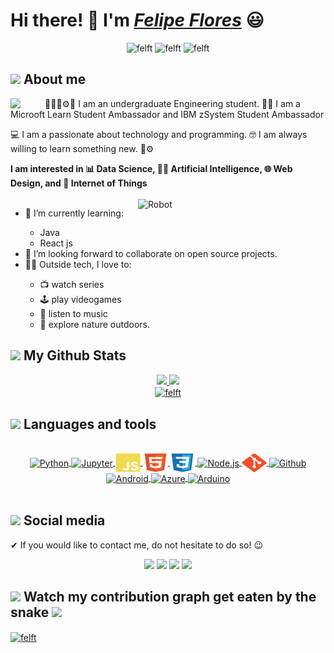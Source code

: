 <h1>Hi there! 👋 I'm  <a href="https://www.linkedin.com/in/felipe-florest/"><i>Felipe Flores</i></a> 😃️</h1>

<div align="center">
  <p align="center" href="https://github.com/felft"> 
    <img src="https://komarev.com/ghpvc/?username=felft&label=Profile%20views&color=0e75b6&style=flat&color=green" alt="felft"/> 
    <img src="https://img.shields.io/github/followers/felft.svg?style=flat&logo=github&label=Follow&maxAge=2592000&color=orange" alt="felft"/> 
    <img src="https://img.shields.io/twitter/follow/felipflorest?color=blue&label=Follow&logo=twitter&style=flat" alt="felft"/>   
  </p>
</div>
  

<div>
  <h2> <img src="https://c.tenor.com/b-6uXPvnQREAAAAi/item-box-mario-kart.gif" width=25px/> About me </h2>
  <img src="https://media4.giphy.com/media/LrMBxuVKqDHCOJ79fP/giphy.gif?cid=ecf05e47wjry0t76ho0lwpqqrmgxjbigsfbv95j8um8hsvhw&rid=giphy.gif&ct=s" width=55px align="left"/>
  <p> 👩‍🔧🔧⚙️🚀 I am an undergraduate Engineering student. 👨‍🎓 I am a Microoft Learn Student Ambassador and IBM zSystem Student Ambassador </p>
  <p> 💻 I am a passionate about technology and programming. 🤓 I am always willing to learn something new. <span> 🧑⚙️ </span></p>
  <b> I am interested in 📊 Data Science, 🧠🤖 Artificial Intelligence, 🌐 Web Design, and 🦾 Internet of Things</b>
  <br>
  <br>
  <img align="right" width=300px alt="Robot" src="https://c.tenor.com/E1Pzp4XyLvMAAAAi/technologist-technologists.gif"/>

  <ul>
    <li>🌱 I’m currently learning: </li>
    <ul>
      <li> Java </li>
      <li> React js </li>
    </ul>
    <li>👯 I’m looking forward to collaborate on open source projects.</li>
    <li>🧘‍♂️ Outside tech, I love to: </li>
      <ul>
        <li>📺 watch series </li> 
        <li>🕹️ play videogames </li> 
        <li>🎵 listen to music </li>
        <li>🌴 explore nature outdoors. </li>
    </ul>
  </ul>
</div>
<!--
<p align="left"> <a href="https://github.com/ryo-ma/github-profile-trophy"><img src="https://github-profile-trophy.vercel.app/?username=felft" alt="felft" /></a> </p>
-->

<h2> <img src="https://c.tenor.com/hxHmbBGAThcAAAAi/question.gif" width=15px/> My Github Stats </h2>

<div align ="center">
  <a href="https://github.com/felft">
    <img height="150em" src="https://github-readme-stats.vercel.app/api?username=felft&count_private=true&include_all_commits=true&show_icons=true&theme=dark&hide_border=false&show_owner=true"/>
    <img height="150em" src="https://github-readme-stats.vercel.app/api/top-langs/?username=felft&theme=dark&hide_border=false&&layout=compact"/>
  </a>
</div>

  <div align="center">
    <a href="https://github.com/felft">
      <img height="150em" align="center" src="https://github-readme-streak-stats.herokuapp.com/?user=felft&theme=dark" alt="felft" /></p></p>
    </a>
  </div>
 
<h2><img src="https://c.tenor.com/9LLhY-WtfbcAAAAi/afas-software-afas.gif" width=25px/> Languages and tools </h2>
<div align="center" valign="top"><br>
  <a href="https://www.python.org/" target="_blank" rel="noreferrer">
    <img align="center" alt="Python" height="30" width="40" src="https://cdn.jsdelivr.net/gh/devicons/devicon/icons/python/python-original.svg">
  </a>
  <a href="https://jupyter.org/" target="_blank" rel="noreferrer">
    <img align="center" alt="Jupyter" width="40" height="30" src="https://cdn.jsdelivr.net/gh/devicons/devicon/icons/jupyter/jupyter-original-wordmark.svg" />
  </a>
 <!-- 
 <img align="center" alt="React" height="30" width="40" src="https://raw.githubusercontent.com/devicons/devicon/master/icons/react/react-original.svg">
  <img align="center" alt="Redux" height="30" width="40" src="https://raw.githubusercontent.com/devicons/devicon/master/icons/redux/redux-original.svg">
-->
  <a href="https://www.javascript.com/" target="_blank" rel="noreferrer">
    <img align="center" alt="JavaScript" height="30" width="40" src="https://raw.githubusercontent.com/devicons/devicon/master/icons/javascript/javascript-plain.svg">
  </a>
  <!-- <img align="center" alt="Js" height="30" width="40" src="https://raw.githubusercontent.com/devicons/devicon/master/icons/typescript/typescript-plain.svg"> -->
  <a href="https://www.w3.org/html/" target="_blank" rel="noreferrer">
    <img align="center" alt="HTML" height="30" width="40" src="https://raw.githubusercontent.com/devicons/devicon/master/icons/html5/html5-original.svg">
  </a>
  <a href="https://www.w3schools.com/css/" target="_blank" rel="noreferrer">
    <img align="center" alt="CSS" height="30" width="40" src="https://raw.githubusercontent.com/devicons/devicon/master/icons/css3/css3-original.svg">
  </a>
  <a href="https://nodejs.org" target="_blank" rel="noreferrer">
    <img align="center" alt="Node.js" height="30" width="40" src="https://cdn.worldvectorlogo.com/logos/nodejs-icon.svg">
  </a>
  <!--<img align="center" alt="Wa-Jest" height="30" width="40" src="https://cdn.jsdelivr.net/gh/devicons/devicon/icons/jest/jest-plain.svg"> -->
  <a href="https://git-scm.com/" target="_blank" rel="noreferrer">
    <img align="center" alt="Git" height="30" width="40" src="https://raw.githubusercontent.com/devicons/devicon/master/icons/git/git-original.svg">
  </a>
  <a href="https://github.com/" target="_blank" rel="noreferrer">
    <img align="center" alt="Github" height="35" width="35" src="https://cdn.iconscout.com/icon/free/png-512/github-153-675523.png">
  </a>
    <!--   <img align="center" alt="github" height="30" width="40" src="https://raw.githubusercontent.com/devicons/devicon/master/icons/github/github-original.svg"> 
  <img align="center" alt="linux" height="30" width="40" src="https://raw.githubusercontent.com/devicons/devicon/master/icons/linux/linux-original.svg"> -->
  <a href="https://developer.android.com" target="_blank" rel="noreferrer">
    <img align="center" alt="Android" width="40" height="30" src="https://cdn.jsdelivr.net/gh/devicons/devicon/icons/android/android-plain.svg" />
  </a>
  <!-- <img align="center" alt="arduino" width="40" height="30" src="https://cdn.worldvectorlogo.com/logos/arduino-1.svg"/> -->
  <a href="https://azure.microsoft.com/en-in/" target="_blank" rel="noreferrer">
    <img align="center" alt="Azure" width="40" height="30" src="https://cdn.jsdelivr.net/gh/devicons/devicon/icons/azure/azure-original.svg" />
  </a>
  <a href="https://www.arduino.cc/" target="_blank" rel="noreferrer">
    <img align="center" alt="Arduino" width="40" height="30" src="https://cdn.jsdelivr.net/gh/devicons/devicon/icons/arduino/arduino-original.svg" />
  </a>
</div><br>

<h2> <img src="https://c.tenor.com/s6c_dD6n6CYAAAAi/microsoft-microsoft-windows.gif" width=25px/> Social media </h2>
  
  <p>✔ If you would like to contact me, do not hesitate to do so! 😉️
</div>

<div align="center">
  <a href="https://www.instagram.com/felipflorest/" target="_blank"><img src="https://img.shields.io/badge/-Instagram-%23E4405F?style=for-the-badge&logo=instagram&logoColor=white" target="_blank"></a>
  <a href="https://www.linkedin.com/in/felipe-florest/" target="_blank"><img src="https://img.shields.io/badge/-LinkedIn-%230077B5?style=for-the-badge&logo=linkedin&logoColor=white" target="_blank"></a> 
  <a href="mailto:felfts@gmail.com"><img src="https://img.shields.io/badge/-Gmail-%23333?style=for-the-badge&logo=gmail&logoColor=white&color=red" target="_blank"></a>
  <a href="https://twitter.com/FelipFloresT"><img src="https://img.shields.io/badge/-Twitter-%1DA1F2?style=for-the-badge&logo=twitter&logoColor=white&color=1DA1F2" target="_blank"></a>
</div>


<h2><img src="https://c.tenor.com/kALaOTg9xiYAAAAi/cube-square.gif" width=25px/>  Watch my contribution graph get eaten by the snake <img src="https://c.tenor.com/AFB6UUnsEZIAAAAi/dm4uz3-foekoe.gif" width=25px/> </h2>

<div align="ce width=25px/> nter">
   <a href="https://github.com/felft">
     <img align="center" src="https://github.com/felft/felft/blob/output/github-contribution-grid-snake.svg" alt="felft" /></p></p>
 </div>


<!--

## Hi there 👋


<p align="left"> <img src="https://komarev.com/ghpvc/?username=felft&label=Profile%20views&color=0e75b6&style=flat&color=green" alt="felft" /> </p>


Para cuando tengas mejores estadisticas
<p align="left"> <a href="https://github.com/ryo-ma/github-profile-trophy"><img src="https://github-profile-trophy.vercel.app/?username=felft" alt="felft" /></a> </p>
<p align="left"> <a href="https://twitter.com/FelipeFloresT" target="blank"><img src="https://img.shields.io/twitter/follow/felft?logo=twitter&style=for-the-badge" alt="FelipeFloresT" /></a> </p>




- 🔭 I’m currently working on checking Python code
- 🌱 I’m currently learning a little of everything
- 🤔 I’m looking for help with managing my time
- 💬 Ask me about something that I might not know
- 😄 Pronouns: he/him
- ⚡ Fun fact: I'm not an expert playing any games

### 📫 Connect with me:

[<img align="left" alt="Felipe Flores | LinkedIn" width="40px" src="https://quivervision.com/images/linkedin_square_color-512.png" />](https://www.linkedin.com/in/felipe-florest)
[<img align="left" alt="Felipe Flores | Twitter" width="40px" src="https://logodownload.org/wp-content/uploads/2014/09/twitter-logo-3.png" />](https://twitter.com/FelipeFloresT)
[<img align="left" alt="Felipe Flores | Instagram" width="42px" src="http://assets.stickpng.com/images/580b57fcd9996e24bc43c521.png" />](https://www.instagram.com/felipeflorests/) 

<br />
<br />
<br />
<br />

<p align="left">
<p><img align="left" src="https://github-readme-stats.vercel.app/api/top-langs?username=felft&show_icons=true&locale=en&layout=compact" alt="felft" /></p>
<p>&nbsp;<img align="center" src="https://github-readme-stats.vercel.app/api?username=felft&show_icons=true&locale=en" alt="Felipe's Github Stats" /></p>

<p><img align="center" src="https://github-readme-streak-stats.herokuapp.com/?user=felft&" alt="felft" /></p></p>



### I'm listening too:

[![spotify-github-profile](https://spotify-github-profile.vercel.app/api/view?uid=22a52oj3e5hnylnh2ua2e6loy&cover_image=true&theme=novatorem&bar_color=24b6f5&bar_color_cover=false)](https://github.com/kittinan/spotify-github-profile)


**FelFT/FelFT** is a ✨ _special_ ✨ repository because its `README.md` (this file) appears on your GitHub profile.

Here are some ideas to get you started:

- 🔭 I’m currently working on ...
- 🌱 I’m currently learning ...
- 👯 I’m looking to collaborate on ...
- 🤔 I’m looking for help with ...
- 💬 Ask me about ...
- 📫 How to reach me: ...
- 😄 Pronouns: ...
- ⚡ Fun fact: ...

<img align="left" alt="Android Studio" width="40px" src="https://1.bp.blogspot.com/-LgTa-xDiknI/X4EflN56boI/AAAAAAAAPuk/24YyKnqiGkwRS9-_9suPKkfsAwO4wHYEgCLcBGAsYHQ/s0/image9.png" />
<img align="left" alt="Arduino" width="30px" src="https://upload.wikimedia.org/wikipedia/commons/thumb/e/e0/ArduinoLogo_%C2%AE.svg/800px-ArduinoLogo_%C2%AE.svg.png" />

<img align="left" alt="Felipe's Github Stats" src="https://github-readme-stats.vercel.app/api/top-langs/?username=FelFT&show_icons=true&hide_border=true&bg_color=00000000&text_color=3498db" />


-->
